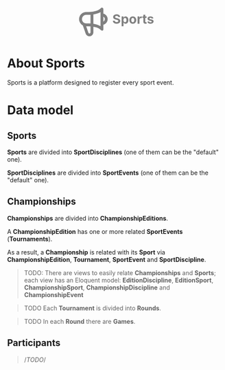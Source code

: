 <p align="center"><svg xmlns="http://www.w3.org/2000/svg" fill="none" viewBox="0 0 24 24" stroke="gray" style="height:80px;width:80px;vertical-align:middle;">
    <path stroke-linecap="round" stroke-linejoin="round" stroke-width="2" d="M11 5.882V19.24a1.76 1.76 0 01-3.417.592l-2.147-6.15M18 13a3 3 0 100-6M5.436 13.683A4.001 4.001 0 017 6h1.832c4.1 0 7.625-1.234 9.168-3v14c-1.543-1.766-5.067-3-9.168-3H7a3.988 3.988 0 01-1.564-.317z" />
</svg>
<span style="color:gray;font-weight:bold;font-size:30px">Sports</span>
</p>

# About Sports

Sports is a platform designed to register every sport event.

# Data model
## Sports
**Sports** are divided into **SportDisciplines** (one of them can be the "default" one).

**SportDisciplines** are divided into **SportEvents** (one of them can be the "default" one).

## Championships
**Championships** are divided into **ChampionshipEditions**.

A **ChampionshipEdition** has one or more related **SportEvents** (**Tournaments**).

As a result, a **Championship** is related with its **Sport** via **ChampionshipEdition**, **Tournament**, **SportEvent** and **SportDiscipline**.

> TODO: There are views to easily relate **Championships** and **Sports**; each view has an Eloquent model: **EditionDiscipline**, **EditionSport**, **ChampionshipSport**, **ChampionshipDiscipline** and **ChampionshipEvent**

> TODO
Each **Tournament** is divided into **Rounds**.

> TODO
In each **Round** there are **Games**.

## Participants
> /*TODO*/